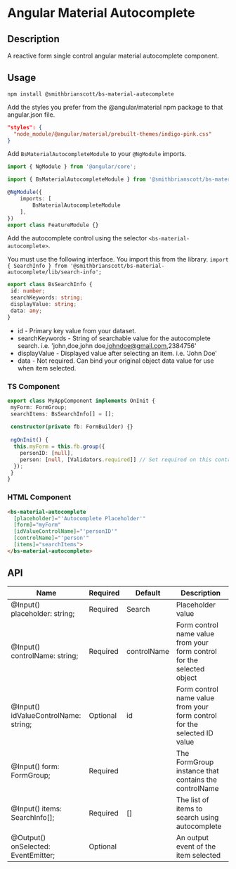 # Angular Material Autocomplete

## Description

A reactive form single control angular material autocomplete component.

## Usage

```
npm install @smithbrianscott/bs-material-autocomplete
```

Add the styles you prefer from the @angular/material npm package to that angular.json file.

```json
"styles": {
  "node_module/@angular/material/prebuilt-themes/indigo-pink.css"
}
```

Add `BsMaterialAutocompleteModule` to your `@NgModule` imports.

```typescript
import { NgModule } from '@angular/core';

import { BsMaterialAutocompleteModule } from '@smithbrianscott/bs-material-autocomplete';

@NgModule({
    imports: [ 
        BsMaterialAutocompleteModule
    ],
})
export class FeatureModule {}
```

Add the autocomplete control using the selector `<bs-material-autocomplete>`.

You must use the following interface. You import this from the library. `import { SearchInfo } from '@smithbrianscott/bs-material-autocomplete/lib/search-info';`
```typescript
export class BsSearchInfo {
 id: number;
 searchKeywords: string;
 displayValue: string;
 data: any;
}
```
- id - Primary key value from your dataset.
- searchKeywords - String of searchable value for the autocomplete search. i.e. 'john,doe,john doe,johndoe@gmail.com,2384756'
- displayValue - Displayed value after selecting an item. i.e. 'John Doe'
- data - Not required. Can bind your original object data value for use when item selected.

### TS Component
```typescript
export class MyAppComponent implements OnInit {
 myForm: FormGroup;
 searchItems: BsSearchInfo[] = [];
 
 constructor(private fb: FormBuilder) {}
 
 ngOnInit() {
  this.myForm = this.fb.group({
    personID: [null],
    person: [null, [Validators.required]] // Set required on this control if required
  });
 }
}
```
### HTML Component
```html
<bs-material-autocomplete
  [placeholder]="'Autocomplete Placeholder'"
  [form]="myForm"
  [idValueControlName]="'personID'"
  [controlName]="'person'"
  [items]="searchItems">
</bs-material-autocomplete>
```

## API

| Name | Required | Default | Description |
|------|----------|---------|-------------|
| @Input() placeholder: string; | Required | Search | Placeholder value |
| @Input() controlName: string; | Required | controlName | Form control name value from your form control for the selected object | 
| @Input() idValueControlName: string; | Optional | id | Form control name value from your form control for the selected ID value |
| @Input() form: FormGroup; | Required | | The FormGroup instance that contains the controlName |
| @Input() items: SearchInfo[]; | Required | [] | The list of items to search using autocomplete |
| @Output() onSelected: EventEmitter<SearchInfo>; | Optional | | An output event of the item selected |
